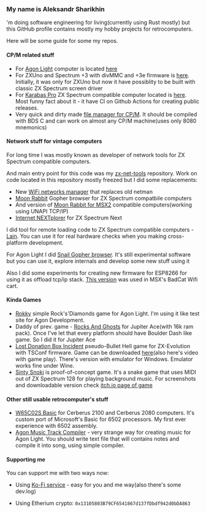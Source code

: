 ### My name is Aleksandr Sharikhin

'm doing software engineering for living(currently using Rust mostly) but this GitHub profile contains mostly my hobby projects for retrocomputers.

Here will be some guide for some my repos. 

#### CP/M related stuff

 - For [Agon Light](https://www.thebyteattic.com/p/agon.html) computer is located [here](https://github.com/nihirash/Agon-CPM2.2)
 - For ZXUno and Spectrum +3 with divMMC and +3e firmware is [here](https://github.com/nihirash/cpm-uno). Initially, it was only for ZXUno but now it have possiblity to be built with classic ZX Spectrum screen driver
 - For [Karabas Pro](http://github.com/andykarpov/karabas-pro) ZX Spectrum compatible computer located is [here](https://github.com/nihirash/karabas-pro-cpm). Most funny fact about it - it have CI on Github Actions for creating public releases.
  - Very quick and dirty made [file manager for CP/M](https://github.com/nihirash/cpm-fm). It should be compiled with BDS C and can work on almost any CP/M machine(uses only 8080 mnemonics)

#### Network stuff for vintage computers

For long time I was mostly known as developer of network tools for ZX Spectrum compatible computers. 

And main entry point for this code was my [zx-net-tools](https://github.com/nihirash/zx-net-tools) repository. Work on code located in this repository mostly freezed but I did some replacements:
 
 - New [WiFi networks manager](https://github.com/nihirash/netman-zx) that replaces old netman
 - [Moon Rabbit](https://github.com/nihirash/moon-rabbit-zx) Gopher browser for ZX Spectrum compatbile computers
 - And version of [Moon Rabbit for MSX2](https://github.com/nihirash/moon-rabbit) compatible computers(working using UNAPI TCP/IP)
 - [Internet NEXTplorer](https://github.com/nihirash/internet-nextplorer) for ZX Spectrum Next
 
I did tool for remote loading code to ZX Spectrum compatible computers - [Lain](https://github.com/nihirash/Lain). You can use it for real hardware checks when you making cross-platform development. 

For Agon Light I did [Snail Gopher browser](https://github.com/nihirash/Agon-MOS-Tools/tree/main/esp8266/snail). It's still experimental software but you can use it, explore internals and develop some new stuff using it

Also I did some experiments for creating new firmware for ESP8266 for using it as offload tcp/ip stack. [This version](https://github.com/nihirash/esp-binary-firmware) was used in MSX's BadCat Wifi cart.

#### Kinda Games 
 
 - [Rokky](https://github.com/nihirash/Agon-rokky) simple Rock's'Diamonds game for Agon Light. I'm using it like test site for Agon Development. 
 - Daddy of prev. game - [Rocks And Ghosts](https://github.com/nihirash/rocksnghosts) for Jupiter Ace(with 16k ram pack). Once I've let that every platform should have Boulder Dash like game. So I did it for Jupiter Ace
 - [Lost Donation Box Incident](https://github.com/nihirash/touhou-zero) pseudo-Bullet Hell game for ZX-Evolution with TSConf firmware. Game can be downloaded [here](https://nihirash.itch.io/lost-donation-box-incident)(also here's video with game play). There's version with emulator for Windows. Emulator works fine under Wine.
- [Sinty Snoki](https://github.com/nihirash/Ssssnaaakkeee) is proof-of-concept game. It's a snake game that uses MIDI out of ZX Spectrum 128 for playing background music. For screenshots and downloadable version check [itch.io page of game](https://nihirash.itch.io/zx-spectrum-sinty-snoke)

#### Other still usable retrocomputer's stuff

 - [W65C02S Basic](http://github.com/nihirash/cerberus-w65c02s-basic) for Cerberus 2100 and Cerberus 2080 computers. It's custom port of Microsoft's Basic for 6502 processors. My first ever experience with 6502 assembly.
 - [Agon Music Track Compiler](https://github.com/nihirash/agon-music-track-compiler) - very strange way for creating music for Agon Light. You should write text file that will contains notes and compile it into song, using simple compiler. 


#### Supporting me

You can support me with two ways now:
 
 - Using [Ko-Fi service](http://ko-fi.com/nihirash) - easy for you and me way(also there's some dev.log)

 - Using Etherium crypto: `0x13105803B79CF6541867d137fDbdf942d0bDA863`
